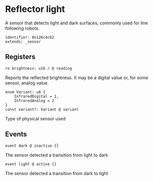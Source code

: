 # Reflector light

A sensor that detects light and dark surfaces, commonly used for line following robots.

    identifier: 0x126c4cb2
    extends: _sensor

## Registers

    ro brightness: u16 / @ reading

Reports the reflected brightness. It may be a digital value or, for some sensor, analog value.

    enum Variant: u8 {
        InfraredDigital = 1,
        InfraredAnalog = 2
    }
    const variant?: Variant @ variant

Type of physical sensor used

## Events

    event dark @ inactive {}

The sensor detected a transition from light to dark

    event light @ active {}

The sensor detected a transition from dark to light
